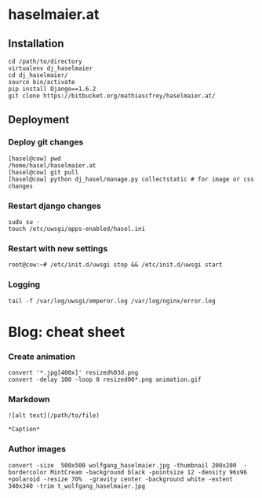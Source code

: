# haselmaier.at
## Installation

    cd /path/to/directory
    virtualenv dj_haselmaier
    cd dj_haselmaier/
    source bin/activate
    pip install Django==1.6.2
    git clone https://bitbucket.org/mathiascfrey/haselmaier.at/
 

## Deployment

### Deploy git changes

    [hasel@cow] pwd
    /home/hasel/haselmaier.at
    [hasel@cow] git pull
    [hasel@cow] python dj_hasel/manage.py collectstatic # for image or css changes

### Restart django changes

    sudo su -
    touch /etc/uwsgi/apps-enabled/hasel.ini

### Restart with new settings

    root@cow:~# /etc/init.d/uwsgi stop && /etc/init.d/uwsgi start

### Logging

    tail -f /var/log/uwsgi/emperor.log /var/log/nginx/error.log


# Blog: cheat sheet

### Create animation

    convert '*.jpg[400x]' resized%03d.png
    convert -delay 100 -loop 0 resized00*.png animation.gif


### Markdown
    ![alt text](/path/to/file)
    
    *Caption*

### Author images

    convert -size  500x500 wolfgang_haselmaier.jpg -thumbnail 200x200  -bordercolor MintCream -background black -pointsize 12 -density 96x96 +polaroid -resize 70%  -gravity center -background white -extent 340x340 -trim t_wolfgang_haselmaier.jpg